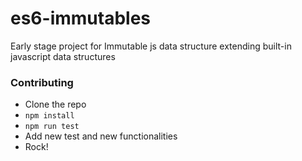 # es6-immutables
Early stage project for Immutable js data structure extending built-in javascript data structures

### Contributing

- Clone the repo
- `npm install`
- `npm run test`
- Add new test and new functionalities
- Rock!